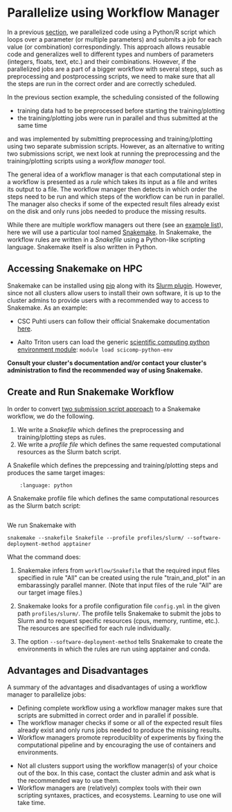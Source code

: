 # Parallelize using Workflow Manager

In a previous [section](parallelize_using_script), we parallelized code using a Python/R script which loops over a parameter
(or multiple parameters) and submits a job for each value (or combination) correspondingly. This approach 
allows reusable code and generalizes well to different types and numbers of parameters (integers, floats, text, etc.)
and their combinations. However, if the parallelized jobs are a part of a bigger workflow 
with several steps, such as preprocessing and postprocessing scripts, we need to make sure 
that all the steps are run in the correct order and are correctly scheduled. 

In the previous section example, the scheduling consisted of the following

- training data had to be preprocessed before starting the training/plotting
- the training/plotting jobs were run in parallel and thus submitted at the same time  

and was implemented by submitting preprocessing and training/plotting using two separate submission scripts.
However, as an alternative to writing two submissions script, we next look at running the preprocessing and the 
training/plotting scripts using a _workflow manager_ tool. 

The general idea of a workflow manager 
is that each computational step in a workflow is presented as a _rule_ which takes its input 
as a file and writes its output to a file. The workflow manager then detects in which order 
the steps need to be run and which steps of the workflow can be run in parallel. The manager
also checks if some of the expected result files already exist on the disk and only runs jobs 
needed to produce the missing results.

While there are multiple workflow managers out there (see an 
[example list](https://github.com/meirwah/awesome-workflow-engines)), here we will
use a particular tool named [Snakemake](https://snakemake.readthedocs.io/en/stable/).
In Snakemake, the workflow rules are written in a _Snakefile_ using a Python-like 
scripting language. Snakemake itself is also written in Python.

## Accessing Snakemake on HPC

Snakemake can be installed using [pip](https://pypi.org/project/snakemake/) 
along with its [Slurm plugin](https://snakemake.github.io/snakemake-plugin-catalog/plugins/executor/slurm.html).
However, since not all clusters allow users to install their own software, it is up to the cluster admins to
provide users with a recommended way to access to Snakemake. As an example:

- CSC Puhti users can follow their official Snakemake documentation [here](https://docs.csc.fi/support/tutorials/snakemake-puhti/).  

- Aalto Triton users can load the generic [scientific computing python environment module](https://scicomp.aalto.fi/triton/apps/python/#python-distributions): `module load scicomp-python-env` 

**Consult your cluster's documentation and/or contact your cluster's administration to find the recommended way of using Snakemake.**


## Create and Run Snakemake Workflow

In order to convert [two submission script approach](parallelize_using_script) to a Snakemake workflow, we do the following.

1. We write a _Snakefile_ which defines the preprocessing and training/plotting steps as rules.
2. We write a _profile file_ which defines the same requested computational resources as the Slurm batch script.

A Snakefile which defines the prepcessing and training/plotting steps and produces the same target images:

```{literalinclude} /code/snakemake/scikit_example/Snakefile
    :language: python
```

A Snakemake profile file which defines the same computational resources as the Slurm batch script:

```{literalinclude} /code/snakemake/scikit_example/profiles/slurm/config.yaml
```

We run Snakemake with

```
snakemake --snakefile Snakefile --profile profiles/slurm/ --software-deployment-method apptainer

```

What the command does:

1. Snakemake infers from `workflow/Snakefile` that the required input files specified in rule "All" can be created using the rule "train_and_plot" in an embarassingly parallel manner. (Note that input files of the rule "All" are our target image files.)

2. Snakemake looks for a profile configuration file `config.yml` in the given path `profiles/slurm/`. The profile tells Snakemake to submit the jobs to Slurm and to request specific resources (cpus, memory, runtime, etc.). The resources are specified for each rule individually.

3. The option `--software-deployment-method` tells Snakemake to create the environments in which the rules are run using apptainer and conda.






## Advantages and Disadvantages

A summary of the advantages and disadvantages of using a workflow manager to parallelize jobs:

+ Defining complete workflow using a workflow manager makes sure that scripts are submitted in correct order and in parallel if possible.
+ The workflow manager checks if some or all of the expected result files already exist and only runs jobs needed to produce the missing results.
+ Workflow managers promote reproduciblity of experiments by fixing the computational pipeline and by encouraging the use of containers and environments.

- Not all clusters support using the workflow manager(s) of your choice out of the box. In this case, contact the cluster admin and ask what is the recommended way to use them.  
- Workflow managers are (relatively) complex tools with their own scripting syntaxes, practices, and ecosystems. Learning to use one will take time.


